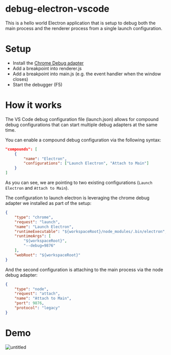 # debug-electron-vscode

This is a hello world Electron application that is setup to debug both the main process and the renderer process from a single launch configuration.

# Setup

* Install the [Chrome Debug adapter](https://marketplace.visualstudio.com/items?itemName=msjsdiag.debugger-for-chrome)
* Add a breakpoint into renderer.js
* Add a breakpoint into main.js (e.g. the event handler when the window closes)
* Start the debugger (F5)

# How it works

The VS Code debug configuration file (launch.json) allows for compound debug configurations that can start multiple debug adapters at the same time. 

You can enable a compound debug configuration via the following syntax:

```json
"compounds": [
    {
        "name": "Electron",
        "configurations": ["Launch Electron", "Attach to Main"]
    }
]
```

As you can see, we are pointing to two existing configurations (`Launch Electron` and `Attach to Main`).

The configuration to launch electron is leveraging the chrome debug adapter we installed as part of the setup:

```json
{
    "type": "chrome",
    "request": "launch",
    "name": "Launch Electron",
    "runtimeExecutable": "${workspaceRoot}/node_modules/.bin/electron",
    "runtimeArgs": [
        "${workspaceRoot}",
        "--debug=9876"
    ],
    "webRoot": "${workspaceRoot}"
}
```

And the second configuration is attaching to the main process via the node debug adapter:

```json
{
    "type": "node",
    "request": "attach",
    "name": "Attach to Main",
    "port": 9876,
    "protocol": "legacy"
}
```

# Demo

![untitled](https://cloud.githubusercontent.com/assets/900690/24273354/1d8173d4-0fdf-11e7-975e-2629ee5a5543.gif)
